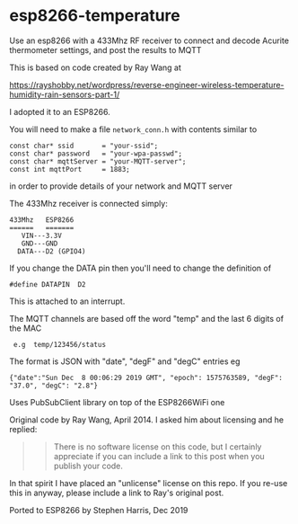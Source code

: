 # esp8266-temperature
Use an esp8266 with a 433Mhz RF receiver to connect and decode Acurite
thermometer settings, and post the results to MQTT

This is based on code created by Ray Wang at

  https://rayshobby.net/wordpress/reverse-engineer-wireless-temperature-humidity-rain-sensors-part-1/

I adopted it to an ESP8266.

You will need to make a file `network_conn.h` with contents similar to

    const char* ssid       = "your-ssid";
    const char* password   = "your-wpa-passwd";
    const char* mqttServer = "your-MQTT-server";
    const int mqttPort     = 1883;

in order to provide details of your network and MQTT server

The 433Mhz receiver is connected simply:

    433Mhz   ESP8266
    ======   =======
       VIN---3.3V
       GND---GND
      DATA---D2 (GPIO4)

If you change the DATA pin then you'll need to change the definition of

    #define DATAPIN  D2

This is attached to an interrupt.

The MQTT channels are based off the word "temp" and the last 6 digits of the MAC
   
     e.g  temp/123456/status

The format is JSON with "date", "degF" and "degC" entries
eg

    {"date":"Sun Dec  8 00:06:29 2019 GMT", "epoch": 1575763589, "degF": "37.0", "degC": "2.8"}

Uses PubSubClient library on top of the ESP8266WiFi one
   
Original code by Ray Wang, April 2014.  I asked him about licensing and
he replied:

>> There is no software license on this code, but I certainly appreciate if you can include a link to this post when you publish your code.

In that spirit I have placed an "unlicense" license on this repo.  If you
re-use this in anyway, please include a link to Ray's original post.

Ported to ESP8266 by Stephen Harris, Dec 2019
